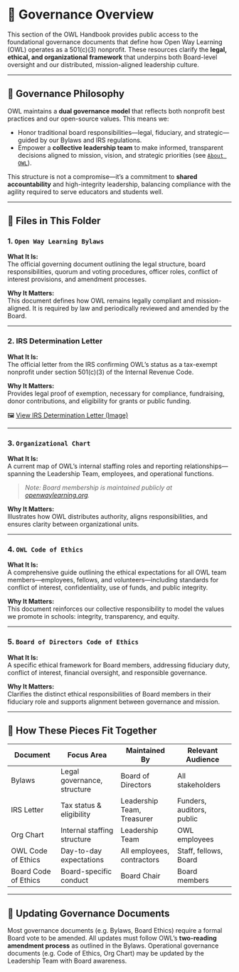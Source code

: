 # 🧭 Governance Overview

This section of the OWL Handbook provides public access to the foundational governance documents that define how Open Way Learning (OWL) operates as a 501(c)(3) nonprofit. These resources clarify the **legal, ethical, and organizational framework** that underpins both Board-level oversight and our distributed, mission-aligned leadership culture.

---

## 🔑 Governance Philosophy

OWL maintains a **dual governance model** that reflects both nonprofit best practices and our open-source values. This means we:

- Honor traditional board responsibilities—legal, fiduciary, and strategic—guided by our Bylaws and IRS regulations.
- Empower a **collective leadership team** to make informed, transparent decisions aligned to mission, vision, and strategic priorities (see [`About OWL`](../Employee_Handbook/About%20OWL.md)).

This structure is not a compromise—it’s a commitment to **shared accountability** and high-integrity leadership, balancing compliance with the agility required to serve educators and students well.

---

## 📁 Files in This Folder

### 1. `Open Way Learning Bylaws`
**What It Is:**  
The official governing document outlining the legal structure, board responsibilities, quorum and voting procedures, officer roles, conflict of interest provisions, and amendment processes.

**Why It Matters:**  
This document defines how OWL remains legally compliant and mission-aligned. It is required by law and periodically reviewed and amended by the Board.

---

### 2. IRS Determination Letter  
**What It Is:**  
The official letter from the IRS confirming OWL’s status as a tax-exempt nonprofit under section 501(c)(3) of the Internal Revenue Code.

**Why It Matters:**  
Provides legal proof of exemption, necessary for compliance, fundraising, donor contributions, and eligibility for grants or public funding.

🖼️ [View IRS Determination Letter (Image)](governance/irs-determination-letter.jpg)

---

### 3. `Organizational Chart`
**What It Is:**  
A current map of OWL’s internal staffing roles and reporting relationships—spanning the Leadership Team, employees, and operational functions.  

> _Note: Board membership is maintained publicly at [openwaylearning.org](https://www.openwaylearning.org)._  

**Why It Matters:**  
Illustrates how OWL distributes authority, aligns responsibilities, and ensures clarity between organizational units.

---

### 4. `OWL Code of Ethics`
**What It Is:**  
A comprehensive guide outlining the ethical expectations for all OWL team members—employees, fellows, and volunteers—including standards for conflict of interest, confidentiality, use of funds, and public integrity.

**Why It Matters:**  
This document reinforces our collective responsibility to model the values we promote in schools: integrity, transparency, and equity.

---

### 5. `Board of Directors Code of Ethics`
**What It Is:**  
A specific ethical framework for Board members, addressing fiduciary duty, conflict of interest, financial oversight, and responsible governance.

**Why It Matters:**  
Clarifies the distinct ethical responsibilities of Board members in their fiduciary role and supports alignment between governance and mission.

---

## 🧩 How These Pieces Fit Together

| Document | Focus Area | Maintained By | Relevant Audience |
|----------|-------------|----------------|--------------------|
| Bylaws | Legal governance, structure | Board of Directors | All stakeholders |
| IRS Letter | Tax status & eligibility | Leadership Team, Treasurer | Funders, auditors, public |
| Org Chart | Internal staffing structure | Leadership Team | OWL employees |
| OWL Code of Ethics | Day-to-day expectations | All employees, contractors | Staff, fellows, Board |
| Board Code of Ethics | Board-specific conduct | Board Chair | Board members |

---

## 🔁 Updating Governance Documents

Most governance documents (e.g. Bylaws, Board Ethics) require a formal Board vote to be amended. All updates must follow OWL’s **two-reading amendment process** as outlined in the Bylaws. Operational governance documents (e.g. Code of Ethics, Org Chart) may be updated by the Leadership Team with Board awareness.


